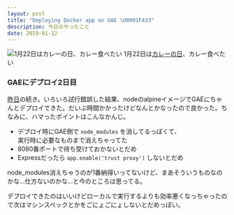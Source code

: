 ```yaml
---
layout: post
title: "Deploying Docker app on GAE \U0001F433"
description: 今日のやったこと
date: 2019-01-22
---
```


![1月22日は[カレーの日](http://www.nnh.to/01/22.html)、カレー食べたい](https://cdn-images-1.medium.com/max/800/0*ipJfptDV5JqZcvYn.png)
1月22日は[カレーの日](http://www.nnh.to/01/22.html)、カレー食べたい

### GAEにデプロイ2日目

[昨日](https://medium.com/@dachi/my-memory-has-gone-away-d1944bf1ef4b)の続き。いろいろ試行錯誤した結果、nodeのalpineイメージでGAEにちゃんとデプロイできた。だいぶ時間かかったけどなんとかなったので良かった。ちなみに、ハマったポイントはこんなかんじ。

*   デプロイ時にGAE側で `node_modules` を消してるっぽくて、  
    実行時に必要なものまで消えちゃってた
*   8080番ポートで待ち受けておかないとだめ
*   Expressだったら `app.enable('trust proxy')` しないとだめ

node\_modules消えちゃうのが1番納得いってないけど、まあそういうものなのかな…仕方ないのかな…と今のところは思ってる。

デプロイできたのはいいけどローカルで実行するよりも効率悪くなっちゃったので次はマシンスペックとかをごにょごにょしないとだめっぽい。
